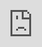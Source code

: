 ```yaml
---
layout: HackTheBox
title:  "HackTheBox - SolidState"
date:   2021-01-22 14:10:00 +0530
categories: Walkthrough HackTheBox
---
```

<p style="font-family:arial;">HackTheBox SolidState<br><br>
</p>
<iframe src="https://drive.google.com/file/d/1EtgmUHly3Ac9P0oZann_GLY8PiIRMDY4/preview" style="position:fixed; top:0px; left:0px; bottom:0px; right:0px; width:100%; height:100%; border:none; margin:0; padding:0; overflow:hidden; z-index:999999;"></iframe>
